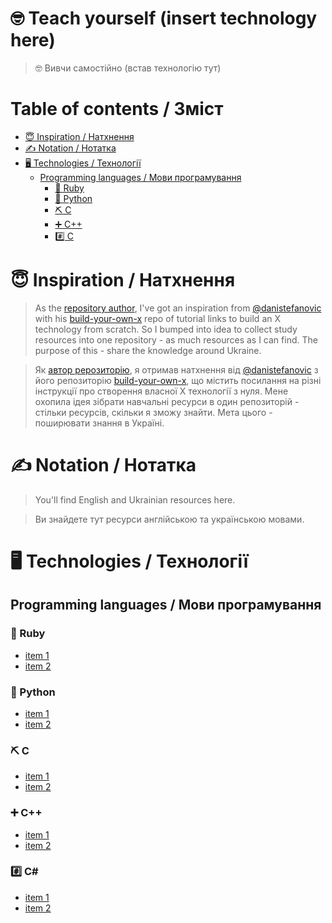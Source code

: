 # 🤓 Teach yourself (insert technology here)
> 🤓 Вивчи самостійно (встав технологію тут)

<!-- START doctoc generated TOC please keep comment here to allow auto update -->
<!-- DON'T EDIT THIS SECTION, INSTEAD RE-RUN doctoc TO UPDATE -->
# Table of contents / Зміст

- [😇 Inspiration / Натхнення](#-inspiration--%D0%BD%D0%B0%D1%82%D1%85%D0%BD%D0%B5%D0%BD%D0%BD%D1%8F)
- [✍️ Notation / Нотатка](#%EF%B8%8F-notation--%D0%BD%D0%BE%D1%82%D0%B0%D1%82%D0%BA%D0%B0)
- [🖥 Technologies / Технології](#%F0%9F%96%A5-technologies--%D1%82%D0%B5%D1%85%D0%BD%D0%BE%D0%BB%D0%BE%D0%B3%D1%96%D1%97)
  - [Programming languages / Мови програмування](#programming-languages--%D0%BC%D0%BE%D0%B2%D0%B8-%D0%BF%D1%80%D0%BE%D0%B3%D1%80%D0%B0%D0%BC%D1%83%D0%B2%D0%B0%D0%BD%D0%BD%D1%8F)
    - [💎 Ruby](#-ruby)
    - [🐍 Python](#-python)
    - [⛏ С](#%E2%9B%8F-%D1%81)
    - [➕ С++](#-%D1%81)
    - [#️⃣ С](#%EF%B8%8F%E2%83%A3-%D1%81)

<!-- END doctoc generated TOC please keep comment here to allow auto update -->


# 😇 Inspiration / Натхнення

> As the [repository author](https://github.com/faradzhev), I've got an inspiration from [@danistefanovic](https://github.com/danistefanovic) with his [build-your-own-x](https://github.com/danistefanovic/build-your-own-x) repo of tutorial links to build an X technology from scratch.
So I bumped into idea to collect study resources into one repository - as much resources as I can find.
The purpose of this - share the knowledge around Ukraine.

> Як [автор рерозиторію](https://github.com/faradzhev), я отримав натхнення від [@danistefanovic](https://github.com/danistefanovic) з його репозиторію [build-your-own-x](https://github.com/danistefanovic/build-your-own-x), що містить посилання на різні інструкції про створення власної X технології з нуля.
Мене охопила ідея зібрати навчальні ресурси в один репозиторій - стільки ресурсів, скільки я зможу знайти.
Мета цього - поширювати знання в Україні.

# ✍️ Notation / Нотатка

> You'll find English and Ukrainian resources here.

> Ви знайдете тут ресурси англійською та українською мовами.

# 🖥 Technologies / Технології
## Programming languages / Мови програмування

### 💎 Ruby
* [item 1](#link1)
* [item 2](#link2)

### 🐍 Python
* [item 1](#link1)
* [item 2](#link2)

### ⛏ С
* [item 1](#link1)
* [item 2](#link2)

### ➕ С++
* [item 1](#link1)
* [item 2](#link2)

### #️⃣ С#
* [item 1](#link1)
* [item 2](#link2)
